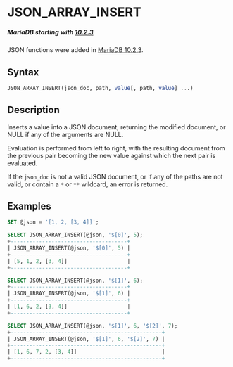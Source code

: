 # JSON_ARRAY_INSERT

##### MariaDB starting with [10.2.3](/kb/en/mariadb-1023-release-notes/)

JSON functions were added in [MariaDB 10.2.3](/kb/en/mariadb-1023-release-notes/).

## Syntax

```sql
JSON_ARRAY_INSERT(json_doc, path, value[, path, value] ...)
```

## Description

Inserts a value into a JSON document, returning the modified document, or NULL if any of the arguments are NULL.

Evaluation is performed from left to right, with the resulting document from the previous pair becoming the new value against which the next pair is evaluated.

If the `json_doc` is not a valid JSON document, or if any of the paths are not valid, or contain a `*` or `**` wildcard, an error is returned.

## Examples

```sql
SET @json = '[1, 2, [3, 4]]';

SELECT JSON_ARRAY_INSERT(@json, '$[0]', 5);
+-------------------------------------+
| JSON_ARRAY_INSERT(@json, '$[0]', 5) |
+-------------------------------------+
| [5, 1, 2, [3, 4]]                   |
+-------------------------------------+

SELECT JSON_ARRAY_INSERT(@json, '$[1]', 6);
+-------------------------------------+
| JSON_ARRAY_INSERT(@json, '$[1]', 6) |
+-------------------------------------+
| [1, 6, 2, [3, 4]]                   |
+-------------------------------------+

SELECT JSON_ARRAY_INSERT(@json, '$[1]', 6, '$[2]', 7);
+------------------------------------------------+
| JSON_ARRAY_INSERT(@json, '$[1]', 6, '$[2]', 7) |
+------------------------------------------------+
| [1, 6, 7, 2, [3, 4]]                           |
+------------------------------------------------+
```